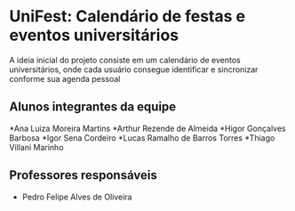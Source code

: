 # UniFest: Calendário de festas e eventos universitários
A ideia inicial do projeto consiste em um calendário de eventos universitários, onde cada usuário consegue identificar e sincronizar conforme sua agenda pessoal

## Alunos integrantes da equipe

*Ana Luiza Moreira Martins
*Arthur Rezende de Almeida
*Higor Gonçalves Barbosa
*Igor Sena Cordeiro
*Lucas Ramalho de Barros Torres
*Thiago Villani Marinho


## Professores responsáveis

* Pedro Felipe Alves de Oliveira
